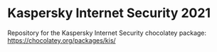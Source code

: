 # Kaspersky Internet Security 2021

Repository for the Kaspersky Internet Security chocolatey package: https://chocolatey.org/packages/kis/
